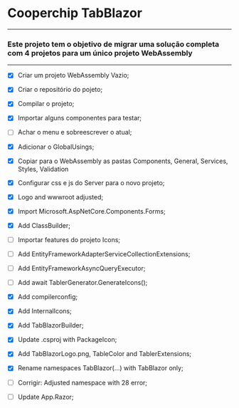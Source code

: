 # Cooperchip TabBlazor
---

### Este projeto tem o objetivo de migrar uma solução completa com 4 projetos para um único projeto WebAssembly
---

- [x] Criar um projeto WebAssembly Vazio;
- [x] Criar o repositório do pojeto;
- [x] Compilar o projeto;
- [x] Importar alguns componentes para testar;
- [ ] Achar o menu e sobreescrever o atual;
- [x] Adicionar o GlobalUsings;
- [x] Copiar para o WebAssembly as pastas Components, General, Services, Styles, Validation
- [x] Configurar css e js do Server para o novo projeto;
- [x] Logo and wwwroot adjusted;
- [x] Import Microsoft.AspNetCore.Components.Forms;
- [x] Add ClassBuilder;
- [ ] Importar features do projeto Icons;
- [ ] Add EntityFrameworkAdapterServiceCollectionExtensions;
- [ ] Add EntityFrameworkAsyncQueryExecutor;
- [ ] Add await TablerGenerator.GenerateIcons();
- [x] Add compilerconfig;
- [x] Add InternalIcons;
- [x] Add TabBlazorBuilder;
- [x] Update .csproj with PackageIcon;
- [x] Add TabBlazorLogo.png, TableColor and TablerExtensions;
- [x] Rename namespaces TabBlazor(...) with TabBlazor only;
- [ ] Corrigir: Adjusted namespace with 28 error;
- [ ] Update App.Razor;

